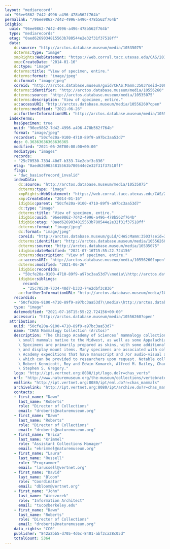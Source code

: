 ```yaml
---
layout: "mediarecord"
id: "96ee9862-7d42-4996-a496-478b562f764b"
permalink: "/96ee9862-7d42-4996-a496-478b562f764b"
idigbio:
  uuid: "96ee9862-7d42-4996-a496-478b562f764b"
  type: "mediarecords"
  etag: "0aed6269034815563b780544e2e32f31f37518ff"
  data:
    dc:source: "http://arctos.database.museum/media/10535075"
    dcterms:type: "image"
    xmpRights:WebStatement: "https://web.corral.tacc.utexas.edu/CAS/20161217-03/jpg/chas_mamm_3503.1.jpg"
    xmp:CreateDate: "2014-01-16"
    dc:type: "image"
    dcterms:title: "View of specimen, entire."
    dcterms:format: "image/jpeg"
    dc:format: "image/jpeg"
    coreid: "http://arctos.database.museum/guid/CHAS:Mamm:3503?seid=3087591"
    dcterms:identifier: "http://arctos.database.museum/media/10556260"
    dcterms:source: "http://arctos.database.museum/media/10535075"
    dcterms:description: "View of specimen, entire."
    ac:accessURI: "http://arctos.database.museum/media/10556260?open"
    dcterms:modified: "2021-06-26"
    ac:furtherInformationURL: "http://arctos.database.museum/media/10556260"
  indexTerms:
    hasSpecimen: true
    uuid: "96ee9862-7d42-4996-a496-478b562f764b"
    format: "image/jpeg"
    recordset: "50cfe20a-9100-4710-89f9-a97bc3aa53d7"
    dqs: 0.36363636363636365
    modified: "2021-06-26T00:00:00+00:00"
    mediatype: "images"
    records:
    - "25c70530-7334-40d7-b333-74e2dbf3c836"
    etag: "0aed6269034815563b780544e2e32f31f37518ff"
    flags:
    - "dwc_basisofrecord_invalid"
    indexData:
      dc:source: "http://arctos.database.museum/media/10535075"
      dcterms:type: "image"
      xmpRights:WebStatement: "https://web.corral.tacc.utexas.edu/CAS/20161217-03/jpg/chas_mamm_3503.1.jpg"
      xmp:CreateDate: "2014-01-16"
      idigbio:parent: "50cfe20a-9100-4710-89f9-a97bc3aa53d7"
      dc:type: "image"
      dcterms:title: "View of specimen, entire."
      idigbio:uuid: "96ee9862-7d42-4996-a496-478b562f764b"
      idigbio:etag: "0aed6269034815563b780544e2e32f31f37518ff"
      dcterms:format: "image/jpeg"
      dc:format: "image/jpeg"
      coreid: "http://arctos.database.museum/guid/CHAS:Mamm:3503?seid=3087591"
      dcterms:identifier: "http://arctos.database.museum/media/10556260"
      dcterms:source: "http://arctos.database.museum/media/10535075"
      idigbio:dateModified: "2021-07-16T15:55:22.724156"
      dcterms:description: "View of specimen, entire."
      ac:accessURI: "http://arctos.database.museum/media/10556260?open"
      dcterms:modified: "2021-06-26"
      idigbio:recordIds:
      - "50cfe20a-9100-4710-89f9-a97bc3aa53d7\\media\\http://arctos.database.museum/media/10556260"
      idigbio:siblings:
        record:
        - "25c70530-7334-40d7-b333-74e2dbf3c836"
      ac:furtherInformationURL: "http://arctos.database.museum/media/10556260"
    recordids:
    - "50cfe20a-9100-4710-89f9-a97bc3aa53d7\\media\\http://arctos.database.museum/media/10556260"
    type: "image"
    datemodified: "2021-07-16T15:55:22.724156+00:00"
    accessuri: "http://arctos.database.museum/media/10556260?open"
  attribution:
    uuid: "50cfe20a-9100-4710-89f9-a97bc3aa53d7"
    name: "CHAS Mammalogy Collection (Arctos)"
    description: "The Chicago Academy of Sciences’ mammalogy collection contains mostly\
      \ small mammals native to the Midwest, as well as some Appalachian species.\
      \ Specimens are primarily prepared as skins, with some additional osteological\
      \ and display mount items. Many specimens are associated with collectors or\
      \ Academy expeditions that have manuscript and /or audio-visual archival material,\
      \ which can be provided to researchers upon request. Notable collectors include\
      \ Robert Kennicott, Roy and Edwin Komarek, Alfred M. Bailey, Charles D. Brower,\
      \ Stephen S. Gregory."
    logo: "http://ipt.vertnet.org:8080/ipt/logo.do?r=chas_verts"
    url: "http://www.naturemuseum.org/the-museum/collections/vertebrates"
    emllink: "http://ipt.vertnet.org:8080/ipt/eml.do?r=chas_mammals"
    archivelink: "http://ipt.vertnet.org:8080/ipt/archive.do?r=chas_mammals"
    contacts:
    - first_name: "Dawn"
      last_name: "Roberts"
      role: "Director of Collections"
      email: "droberts@naturemuseum.org"
    - first_name: "Dawn"
      last_name: "Roberts"
      role: "Director of Collections"
      email: "droberts@naturemuseum.org"
    - first_name: "Erica"
      last_name: "Krimmel"
      role: "Assistant Collections Manager"
      email: "ekrimmel@naturemuseum.org"
    - first_name: "Laura"
      last_name: "Russell"
      role: "Programmer"
      email: "larussell@vertnet.org"
    - first_name: "David"
      last_name: "Bloom"
      role: "Coordinator"
      email: "dbloom@vertnet.org"
    - first_name: "John"
      last_name: "Wieczorek"
      role: "Information Architect"
      email: "tuco@berkeley.edu"
    - first_name: "Dawn"
      last_name: "Roberts"
      role: "Director of Collections"
      email: "droberts@naturemuseum.org"
    data_rights: "CC0"
    publisher: "842a2bb5-d705-4d6c-8401-abf3ca28c05d"
    totalCount: 5364
---
```

